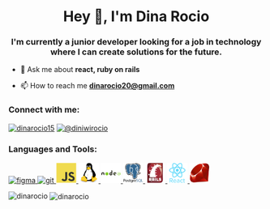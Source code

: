 <h1 align="center">Hey 👋, I'm Dina Rocio</h1>
<h3 align="center">I'm currently a junior developer looking for a job in technology where I can create solutions for the future.</h3>

- 💬 Ask me about **react, ruby on rails**

- 📫 How to reach me **dinarocio20@gmail.com**

<h3 align="left">Connect with me:</h3>
<p align="left">
<a href="https://twitter.com/dinarocio15" target="blank"><img align="center" src="https://cdn.jsdelivr.net/npm/simple-icons@3.0.1/icons/twitter.svg" alt="dinarocio15" height="30" width="40" /></a>
<a href="https://instagram.com/@diniwirocio" target="blank"><img align="center" src="https://cdn.jsdelivr.net/npm/simple-icons@3.0.1/icons/instagram.svg" alt="@diniwirocio" height="30" width="40" /></a>
</p>

<h3 align="left">Languages and Tools:</h3>
<p align="left"> <a href="https://www.figma.com/" target="_blank"> <img src="https://www.vectorlogo.zone/logos/figma/figma-icon.svg" alt="figma" width="40" height="40"/> </a> <a href="https://git-scm.com/" target="_blank"> <img src="https://www.vectorlogo.zone/logos/git-scm/git-scm-icon.svg" alt="git" width="40" height="40"/> </a> <a href="https://developer.mozilla.org/en-US/docs/Web/JavaScript" target="_blank"> <img src="https://raw.githubusercontent.com/devicons/devicon/master/icons/javascript/javascript-original.svg" alt="javascript" width="40" height="40"/> </a> <a href="https://www.linux.org/" target="_blank"> <img src="https://raw.githubusercontent.com/devicons/devicon/master/icons/linux/linux-original.svg" alt="linux" width="40" height="40"/> </a> <a href="https://nodejs.org" target="_blank"> <img src="https://raw.githubusercontent.com/devicons/devicon/master/icons/nodejs/nodejs-original-wordmark.svg" alt="nodejs" width="40" height="40"/> </a> <a href="https://www.postgresql.org" target="_blank"> <img src="https://raw.githubusercontent.com/devicons/devicon/master/icons/postgresql/postgresql-original-wordmark.svg" alt="postgresql" width="40" height="40"/> </a> <a href="https://rubyonrails.org" target="_blank"> <img src="https://raw.githubusercontent.com/devicons/devicon/master/icons/rails/rails-original-wordmark.svg" alt="rails" width="40" height="40"/> </a> <a href="https://reactjs.org/" target="_blank"> <img src="https://raw.githubusercontent.com/devicons/devicon/master/icons/react/react-original-wordmark.svg" alt="react" width="40" height="40"/> </a> <a href="https://www.ruby-lang.org/en/" target="_blank"> <img src="https://raw.githubusercontent.com/devicons/devicon/master/icons/ruby/ruby-original.svg" alt="ruby" width="40" height="40"/> </a> </p>

<p><img align="left" src="https://github-readme-stats.vercel.app/api/top-langs?username=dinarocio&show_icons=true&locale=en&layout=compact" alt="dinarocio" /></p>

<p>&nbsp;<img align="center" src="https://github-readme-stats.vercel.app/api?username=dinarocio&show_icons=true&locale=en" alt="dinarocio" /></p>

